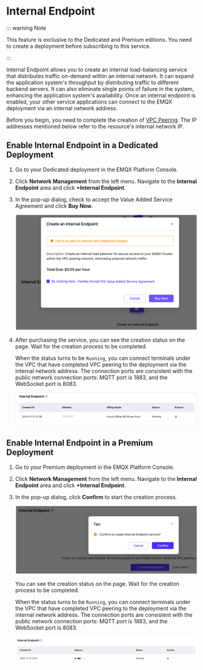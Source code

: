 # Internal Endpoint

::: warning Note

This feature is exclusive to the Dedicated and Premium editions. You need to create a deployment before subscribing to this service. 

:::

Internal Endpoint allows you to create an internal load-balancing service that distributes traffic on-demand within an internal network. It can expand the application system's throughput by distributing traffic to different backend servers. It can also eliminate single points of failure in the system, enhancing the application system's availability. Once an internal endpoint is enabled, your other service applications can connect to the EMQX deployment via an internal network address.

Before you begin, you need to complete the creation of [VPC Peering](https://chat.openai.com/g/g-aAzkOrn2h-ruan-jian-wen-dang-xie-zuo-zhu-shou/deployments/vpc_peering.md). The IP addresses mentioned below refer to the resource's internal network IP.

## Enable Internal Endpoint in a Dedicated Deployment

1. Go to your Dedicated deployment in the EMQX Platform Console.

2. Click **Network Management** from the left menu. Navigate to the **Internal Endpoint** area and click **+Internal Endpoint**.

3. In the pop-up dialog, check to accept the Value Added Service Agreement and click **Buy Now**.

   <img src="./_assets/create_internal_endpoint_dedicated.png" style="zoom:50%;" />

4. After purchasing the service, you can see the creation status on the page. Wait for the creation process to be completed.

   When the status turns to be `Running`, you can connect terminals under the VPC that have completed VPC peering to the deployment via the internal network address. The connection ports are consistent with the public network connection ports: MQTT port is 1883, and the WebSocket port is 8083.

   ![intranet_lb_info](./_assets/intranet_lb_info_dedicated.png)

## Enable Internal Endpoint in a Premium Deployment

1. Go to your Premium deployment in the EMQX Platform Console.

2. Click **Network Management** from the left menu. Navigate to the **Internal Endpoint** area and click **+Internal Endpoint**.

3. In the pop-up dialog, click **Confirm** to start the creation process.

   <img src="./_assets/internal_endpoint_premium.png" alt="internal_endpoint_premium" style="zoom:67%;" />

   You can see the creation status on the page. Wait for the creation process to be completed.

   When the status turns to be `Running`, you can connect terminals under the VPC that have completed VPC peering to the deployment via the internal network address. The connection ports are consistent with the public network connection ports: MQTT port is 1883, and the WebSocket port is 8083.

   ![intranet_lb_info](./_assets/intranet_lb_info.png)
